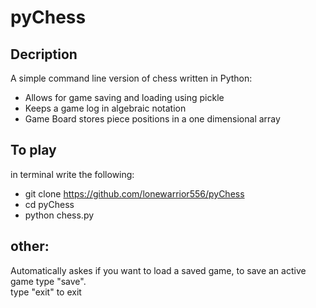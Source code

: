 # pyChess

## Decription
 A simple command line version of chess written in Python:
- Allows for game saving and loading using pickle
- Keeps a game log in algebraic notation
- Game Board stores piece positions in a one dimensional array 


## To play
  in terminal write the following:
- git clone https://github.com/lonewarrior556/pyChess
- cd pyChess
- python chess.py

## other:
Automatically askes if you want to load a saved game, to save an active game type "save".  
type "exit" to exit


